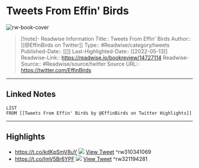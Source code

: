 # Tweets From Effin' Birds

![rw-book-cover](https://pbs.twimg.com/profile_images/1654129743770570756/ZV1TxrEd.jpg)
<br>
>[!note]- Readwise Information
>Title:: Tweets From Effin' Birds
>Author:: [[@EffinBirds on Twitter]]
>Type:: #Readwise/category/tweets
>Published-Date:: [[]]
>Last-Highlighted-Date:: [[2022-05-13]]
>Readwise-Link:: https://readwise.io/bookreview/14727114
>Readwise-Source:: #Readwise/source/twitter
>Source URL:: https://twitter.com/EffinBirds
--- 

## Linked Notes
```dataview
LIST
FROM [[Tweets From Effin' Birds by @EffinBirds on Twitter Highlights]]
```

---

## Highlights
- https://t.co/kdKpSmV8uY
  ![](https://pbs.twimg.com/media/E9f19aMXMAkZ1DN.jpg) [View Tweet](https://readwise.io/open/310341069) ^rw310341069
- https://t.co/ImV5Br6YPF
  ![](https://pbs.twimg.com/media/FSqSpVXXoAAeFQu.jpg) [View Tweet](https://readwise.io/open/321194281) ^rw321194281
